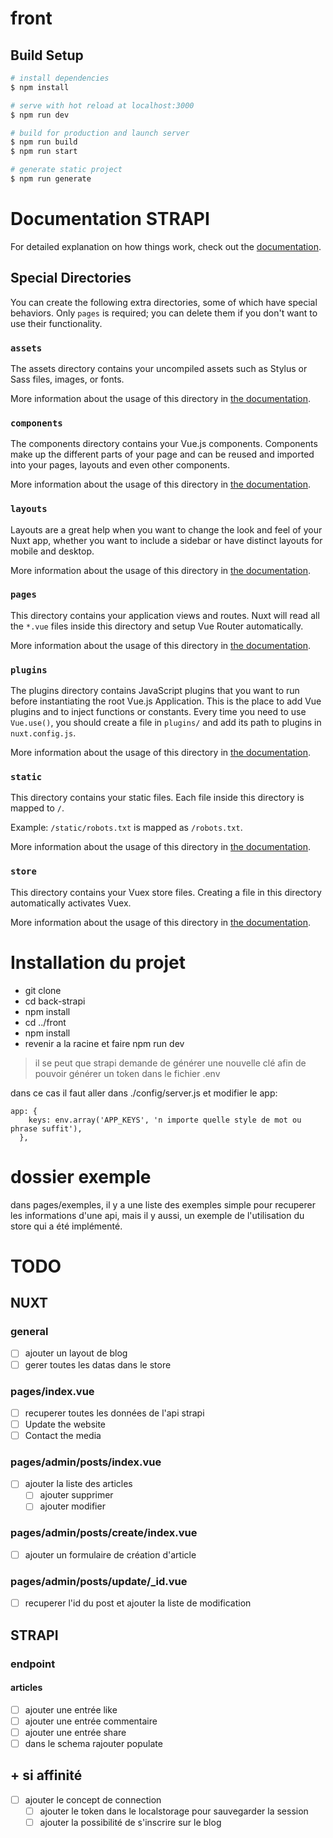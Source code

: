 # front

## Build Setup

```bash
# install dependencies
$ npm install

# serve with hot reload at localhost:3000
$ npm run dev

# build for production and launch server
$ npm run build
$ npm run start

# generate static project
$ npm run generate
```
# Documentation STRAPI

For detailed explanation on how things work, check out the [documentation](https://nuxtjs.org).

## Special Directories

You can create the following extra directories, some of which have special behaviors. Only `pages` is required; you can delete them if you don't want to use their functionality.

### `assets`

The assets directory contains your uncompiled assets such as Stylus or Sass files, images, or fonts.

More information about the usage of this directory in [the documentation](https://nuxtjs.org/docs/2.x/directory-structure/assets).

### `components`

The components directory contains your Vue.js components. Components make up the different parts of your page and can be reused and imported into your pages, layouts and even other components.

More information about the usage of this directory in [the documentation](https://nuxtjs.org/docs/2.x/directory-structure/components).

### `layouts`

Layouts are a great help when you want to change the look and feel of your Nuxt app, whether you want to include a sidebar or have distinct layouts for mobile and desktop.

More information about the usage of this directory in [the documentation](https://nuxtjs.org/docs/2.x/directory-structure/layouts).


### `pages`

This directory contains your application views and routes. Nuxt will read all the `*.vue` files inside this directory and setup Vue Router automatically.

More information about the usage of this directory in [the documentation](https://nuxtjs.org/docs/2.x/get-started/routing).

### `plugins`

The plugins directory contains JavaScript plugins that you want to run before instantiating the root Vue.js Application. This is the place to add Vue plugins and to inject functions or constants. Every time you need to use `Vue.use()`, you should create a file in `plugins/` and add its path to plugins in `nuxt.config.js`.

More information about the usage of this directory in [the documentation](https://nuxtjs.org/docs/2.x/directory-structure/plugins).

### `static`

This directory contains your static files. Each file inside this directory is mapped to `/`.

Example: `/static/robots.txt` is mapped as `/robots.txt`.

More information about the usage of this directory in [the documentation](https://nuxtjs.org/docs/2.x/directory-structure/static).

### `store`

This directory contains your Vuex store files. Creating a file in this directory automatically activates Vuex.

More information about the usage of this directory in [the documentation](https://nuxtjs.org/docs/2.x/directory-structure/store).

# Installation du projet
- git clone
- cd back-strapi
- npm install
- cd ../front
- npm install
- revenir a la racine et faire npm run dev

> il se peut que strapi demande de générer une nouvelle clé afin de pouvoir générer un token dans le fichier .env

dans ce cas il faut aller dans ./config/server.js et modifier le app:

```
app: {
    keys: env.array('APP_KEYS', 'n importe quelle style de mot ou phrase suffit'),
  },

```
# dossier exemple

dans pages/exemples, il y a une liste des exemples simple pour recuperer les informations d'une api, mais il y aussi, un exemple de l'utilisation du store qui a été implémenté.

# TODO

## NUXT
### general
- [ ] ajouter un layout de blog
- [ ] gerer toutes les datas dans le store

### pages/index.vue
- [ ] recuperer toutes les données de l'api strapi
- [ ] Update the website
- [ ] Contact the media

### pages/admin/posts/index.vue
- [ ] ajouter la liste des articles
    -   [ ] ajouter supprimer
    -   [ ] ajouter modifier

### pages/admin/posts/create/index.vue
- [ ] ajouter un formulaire de création d'article

### pages/admin/posts/update/_id.vue
- [ ] recuperer l'id du post et ajouter la liste de modification

## STRAPI
### endpoint
#### articles
- [ ] ajouter une entrée like
- [ ] ajouter une entrée commentaire
- [ ] ajouter une entrée share
- [ ] dans le schema rajouter populate

## + si affinité
- [ ] ajouter le concept de connection
    - [ ] ajouter le token dans le localstorage pour sauvegarder la session
    - [ ] ajouter la possibilité de s'inscrire sur le blog
